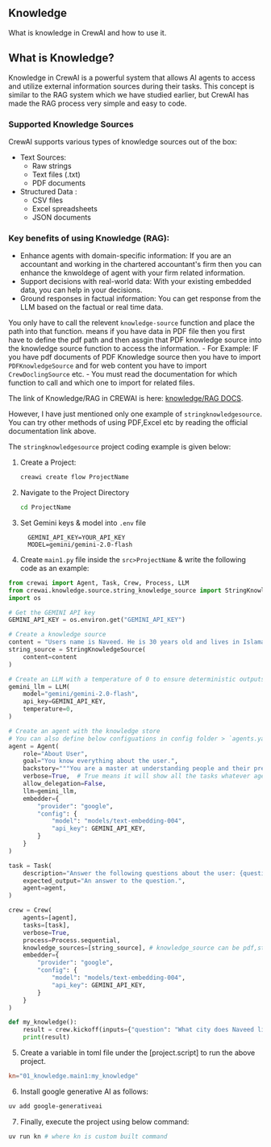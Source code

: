 ## Knowledge

What is knowledge in CrewAI and how to use it.

## What is Knowledge?

Knowledge in CrewAI is a powerful system that allows AI agents to access and utilize external information sources during their tasks. This concept is similar to the RAG system which we have studied earlier, but CrewAI has made the RAG process very simple and easy to code.

### Supported Knowledge Sources

CrewAI supports various types of knowledge sources out of the box:

- Text Sources:
  - Raw strings
  - Text files (.txt)
  - PDF documents
- Structured Data :
  - CSV files
  - Excel spreadsheets
  - JSON documents

### Key benefits of using Knowledge (RAG):

- Enhance agents with domain-specific information: If you are an accountant and working in the chartered accountant's firm then you can enhance the knwoldege of agent with your firm related information.
- Support decisions with real-world data: With your existing embedded data, you can help in your decisions.
- Ground responses in factual information: You can get response from the LLM based on the factual or real time data.

You only have to call the relevent `knowledge-source` function and place the path into that function. means if you have data in PDF file then you first have to define the pdf path and then assgin that PDF knowledge source into the knowledge source function to access the information. - For Example: IF you have pdf documents of PDF Knowledge source then you have to import `PDFKnowledgeSource` and for web content you have to import `CrewDoclingSource` etc. - You must read the documentation for which function to call and which one to import for related files.

The link of Knowledge/RAG in CREWAI is here: [knowledge/RAG DOCS](https://docs.crewai.com/concepts/knowledge).

However, I have just mentioned only one example of `stringknowledgesource`. You can try other methods of using PDF,Excel etc by reading the official documentation link above.

The `stringknowledgesource` project coding example is given below:

1. Create a Project:
   ```bash
   creawi create flow ProjectName
   ```
2. Navigate to the Project Directory
   ```bash
   cd ProjectName
   ```
3. Set Gemini keys & model into `.env` file

   ```.env
     GEMINI_API_KEY=YOUR_API_KEY
     MODEL=gemini/gemini-2.0-flash
   ```

4. Create `main1.py` file inside the `src>ProjectName` & write the following code as an example:

```python
from crewai import Agent, Task, Crew, Process, LLM
from crewai.knowledge.source.string_knowledge_source import StringKnowledgeSource
import os

# Get the GEMINI API key
GEMINI_API_KEY = os.environ.get("GEMINI_API_KEY")

# Create a knowledge source
content = "Users name is Naveed. He is 30 years old and lives in Islamabad,Pakistan. Working as a sub-contractor at Johal & Co"
string_source = StringKnowledgeSource(
    content=content
)

# Create an LLM with a temperature of 0 to ensure deterministic outputs
gemini_llm = LLM(
    model="gemini/gemini-2.0-flash",
    api_key=GEMINI_API_KEY,
    temperature=0,
)

# Create an agent with the knowledge store
# You can also define below configuations in config folder > `agents.yaml` file
agent = Agent(
    role="About User",
    goal="You know everything about the user.",
    backstory="""You are a master at understanding people and their preferences.""",
    verbose=True,  # True means it will show all the tasks whatever agent is performing
    allow_delegation=False,
    llm=gemini_llm,
    embedder={
        "provider": "google",
        "config": {
            "model": "models/text-embedding-004",
            "api_key": GEMINI_API_KEY,
        }
    }
)

task = Task(
    description="Answer the following questions about the user: {question}",
    expected_output="An answer to the question.",
    agent=agent,
)

crew = Crew(
    agents=[agent],
    tasks=[task],
    verbose=True,
    process=Process.sequential,
    knowledge_sources=[string_source], # knowledge_source can be pdf,string,json etc but we are currently working with simple string
    embedder={
        "provider": "google",
        "config": {
            "model": "models/text-embedding-004",
            "api_key": GEMINI_API_KEY,
        }
    }
)

def my_knowledge():
    result = crew.kickoff(inputs={"question": "What city does Naveed live in and how old is he?"})
    print(result)
```

5. Create a variable in toml file under the [project.script] to run the above project.

```toml
kn="01_knowledge.main1:my_knowledge"
```

6. Install google generative AI as follows:

```bash
uv add google-generativeai
```

7. Finally, execute the project using below command:

```bash
uv run kn # where kn is custom built command
```
